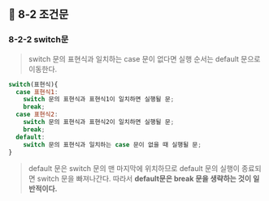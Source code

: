 
## 👻 8-2 조건문

### 8-2-2 switch문
> switch 문의 표현식과 일치하는 case 문이 없다면 실행 순서는 default 문으로 이동한다.

```javascript
switch(표현식){
  case 표현식1:
    switch 문의 표현식과 표현식1이 일치하면 실행될 문;
    break;
  case 표현식2:
    switch 문의 표현식과 표현식2이 일치하면 실행될 문;
    break;
  default:
    switch 문의 표현식과 일치하는 case 문이 없을 때 실행될 문;
}
```

> default 문은 switch 문의 맨 마지막에 위치하므로 default 문의 실행이 종료되면 switch 문을 빠져나간다. 따라서 **default문은 break 문을 생략하는 것이 일반적이다.** 

